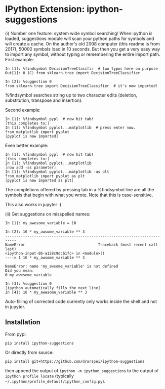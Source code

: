 # IPython Extension: ipython-suggestions

(i) Number one feature: system wide symbol searching!
  When ipython is loaded, suggestions module will scan your python paths for
  symbols and will create a cache. On the author's old 2008 computer (this
  readme is from 2017), 50000 symbols load in 10 seconds.
  But then you get a very easy way to import any symbol, without typing or
  remembering the entire import path.
  First example:

```
In [1]: %findsymbol DecisionTreeClasifir  # two typos here on purpose
Out[1]: 0 (C) from sklearn.tree import DecisionTreeClassifier

In [2]: %suggestion 0
from sklearn.tree import DecisionTreeClassifier  # it's now imported!
```

%findsymbol searches string up to two character edits (deletion, substitution, transpose
and insertion).

Second example:

```
In [1]: %findsymbol pypl  # now hit tab!
[this completes to:]
In [1]: %findsymbol pyplot...matplotlib  # press enter now.
from matplotlib import pyplot
[pyplot is now imported]
```

Even better example:

```
In [1]: %findsymbol pypl  # now hit tab!
[this completes to:]
In [1]: %findsymbol pyplot...matplotlib
[now add -as parameter]
In [1]: %findsymbol pyplot...matplotlib -as plt
from matplotlib import pyplot as plt
[pyplot is now imported as plt]
```

The completions offered by pressing tab in a %findsymbol line are all the
symbols that begin with what you wrote. Note that this is case-sensitive.

This also works in jupyter :)

(ii) Get suggestions on misspelled names:

```
In [1]: my_awesome_variable = 10

In [2]: 10 * my_awsome_variable ** 3
---------------------------------------------------------------------------
NameError                                 Traceback (most recent call last)
<ipython-input-86-a128c9dcb1fc> in <module>()
----> 1 10 * my_awsome_variable ** 3

NameError: name 'my_awsome_variable' is not defined
Did you mean:
0 my_awesome_variable

In [3]: %suggestion 0
[ipython automatically fills the next line]
In [4]: 10 * my_awesome_variable ** 3
```

Auto-filling of corrected code currently only works inside the shell and not
in jupyter.

## Installation

From pypi:

```shell
pip install ipython-suggestions
```

Or directly from source:

```shell
pip install git+https://github.com/drorspei/ipython-suggestions
```

then append the output of ``ipython -m ipython_suggestions``
to the output of ``ipython profile locate`` (typically
``~/.ipython/profile_default/ipython_config.py``).
